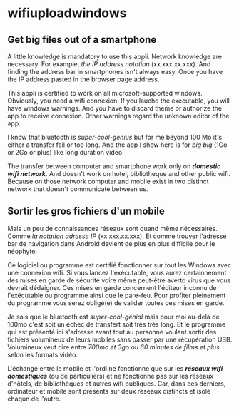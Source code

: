 # wifiuploadwindows
## Get big files out of a smartphone

A little knowledge is mandatory to use this appli. Network knowledge are necessary.
For example, _the IP address notation_ (xx.xxx.xx.xxx). And finding the address bar
in smartphones isn't always easy. Once you have the IP address pasted in the
browser page address.

This appli is certified to work on all microsoft-supported windows. Obviously,
you need a wifi connexion. If you lauche the executable, you will have windows
warnings. And you have to discard theme or authorize the app to receive connexion.
Other warnings regard the unknown editor of the app.

I know that bluetooth is *super-cool-genius* but for me beyond 100 Mo it's either a
transfer fail or too long. And the app I show here is for _big big_ (1Go or 2Go or
plus) like long duration video.

The transfer between computer and smartphone work only on ***domestic wifi network***.
And doesn't work on hotel, bibliotheque and other public wifi. Because on those
network computer and mobile exist in two distinct network that doesn't
communicate between us.

## Sortir les gros fichiers d'un mobile

Mais un peu de connaissances réseaux sont quand même nécessaires.
Comme _la notation adresse IP_ (xx.xxx.xx.xxx). Et comme trouver l'adresse bar de
navigation dans Android devient de plus en plus difficile pour le néophyte.

Ce logiciel ou programme est certifié fonctionner sur tout les Windows avec une
connexion wifi. Si vous lancez l'exécutable, vous aurez certainnement des mises
en garde de sécurité voire même peut-être averto virus que vous devrait dédaigner.
Ces mises en garde concernent l'éditeur inconnu de l'exécutable ou programme
ainsi que le pare-feu. Pour profiter pleinement du programme vous serez obligé(e)
de valider toutes ces mises en garde.

Je sais que le bluetooth est *super-cool-génial* mais pour moi au-delà de 100mo
c'est soit un échec de transfert soit très très long.
Et le programme qui est présenté ici s'adresse avant tout au personne voulant
sortir des fichiers volumineux de leurs mobiles sans passer par une récupération
USB. Volumineux veut dire entre _700mo et 3go ou 60 minutes de films et plus_ selon
les formats vidéo.

L'échange entre le mobile et l'ordi ne fonctionne que sur les ***réseaux wifi
domestiques*** (ou de particuliers) et ne fonctionne pas sur les réseaux d'hôtels,
de bibliothèques et autres wifi publiques. Car, dans ces derniers, ordinateur et
mobile sont présents sur deux réseaux distincts et isolé chaqun de l'autre.